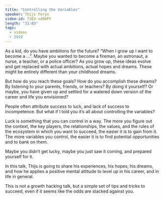 ```yaml
---
title: "Controlling the Variables"
speaker: Thijs Feryn
video-id: f3EU-sd9KPY
length: "31:03"
tags:
  - videos
  - 2019
---
```


As a kid, do you have ambitions for the future? “When I grow up I want to become a …”. Maybe you wanted to become a fireman, an astronaut, a nurse, a teacher, or a police officer? As you grow up, these ideas evolve and get replaced with actual ambitions, actual hopes and dreams. These might be entirely different than your childhood dreams.

But how do you reach these goals?
How do you accomplish these dreams?
By listening to your parents, friends, or teachers?
By doing it yourself?
Or maybe, you have given up and settled for a watered down version of the career and life you envisioned?

People often attribute success to luck, and lack of success to incompetence. But what if I told you it’s all about controlling the variables?

Luck is something that you can control in a way. The more you figure out the context, the key players, the relationships, the values, and the rules of the ecosystem in which you want to succeed, the easier it is to gain from it. The more variables you control, the easier it is to find potential opportunities and to bank on them.

Maybe you didn’t get lucky, maybe you just saw it coming, and prepared yourself for it.

In this talk, Thijs is going to share his experiences, his hopes, his dreams, and how he applies a positive mental attitude to level up in his career, and in life in general.

This is not a growth hacking talk, but a simple set of tips and tricks to succeed, even if it seems like the odds are stacked against you.
